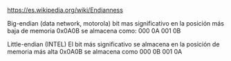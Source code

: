 https://es.wikipedia.org/wiki/Endianness

Big-endian (data network, motorola)
bit mas significativo en la posición más baja de memoria
0x0A0B se almacena como:
000 0A
001 0B

Little-endian (INTEL)
El bit más significativo se almacena en la posición de memoria más alta
0x0A0B se almacena como
000 0B
001 0A
